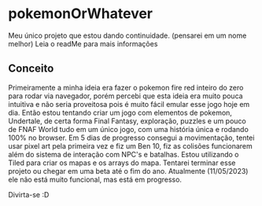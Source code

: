 # pokemonOrWhatever
Meu único projeto que estou dando continuidade. (pensarei em um nome melhor) Leia o readMe para mais informações


## Conceito
Primeiramente a minha ideia era fazer o pokemon fire red inteiro do zero para rodar via navegador, porém percebi que esta ideia era muito pouca intuitiva e não seria proveitosa pois é muito fácil emular esse jogo hoje em dia. Então estou tentando criar um jogo com elementos de pokemon, Undertale, de certa forma Final Fantasy, exploração, puzzles e um pouco de FNAF World tudo em um único jogo, com uma história única e rodando 100% no browser.
Em 5 dias de progresso consegui a movimentação, tentei usar pixel art pela primeira vez e fiz um Ben 10, fiz as colisões funcionarem além do sistema de interação com NPC's e batalhas. Estou utilizando o Tiled para criar os mapas e os arrays do mapa.
Tentarei terminar esse projeto ou chegar em uma beta até o fim do ano.
Atualmente (11/05/2023) ele não está muito funcional, mas está em progresso.

Divirta-se :D
